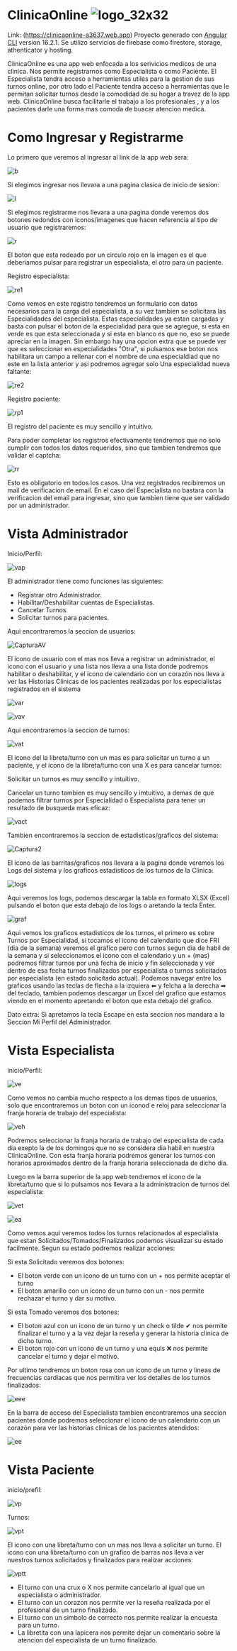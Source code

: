 # ClinicaOnline ![logo_32x32](https://github.com/JeroGra/ClincaOnline/assets/97103645/31b771f4-6886-4cca-93f6-db3136f3492a)



Link: (https://clinicaonline-a3637.web.app)
Proyecto generado con [Angular CLI](https://github.com/angular/angular-cli) version 16.2.1. Se utilizo servicios de firebase como firestore, storage, athenticator y hosting.

ClinicaOnline es una app web enfocada a los serivicios medicos de una clinica. Nos permite registrarnos como Especialista o como Paciente. El Especialista tendra acceso a herramientas utiles para la gestion de sus turnos online, por otro lado el Paciente tendra acceso a herramientas que le permitan solicitar turnos desde la comodidad de su hogar a travez de la app web.
ClinicaOnline busca facilitarle el trabajo a los profesionales , y a los pacientes darle una forma mas comoda de buscar atencion medica.

# Como Ingresar y Registrarme

Lo primero que veremos al ingresar al link de la app web sera: 

![b](https://github.com/JeroGra/ClincaOnline/assets/97103645/48352fea-150c-4316-84e4-a2cc941b4100)

Si elegimos ingresar nos llevara a una pagina clasica de inicio de sesion:

![l](https://github.com/JeroGra/ClincaOnline/assets/97103645/15dc48b7-9763-48bb-85d9-2f66c8907ad9)

Si elegimos registrarme nos llevara a una pagina donde veremos dos botones redondos con iconos/imagenes que hacen referencia al tipo de usuario que registraremos:

![r](https://github.com/JeroGra/ClincaOnline/assets/97103645/27afe9e4-0098-4c71-b917-e15f007512c6)

El boton que esta rodeado por un circulo rojo en la imagen es el que deberiamos pulsar para registrar un especialista, el otro para un paciente.

Registro especialista:

![re1](https://github.com/JeroGra/ClincaOnline/assets/97103645/e43a538e-f2ef-47c9-9b72-867b9b4fd6c9)


Como vemos en este registro tendremos un formulario con datos necesarios para la carga del especialista, a su vez tambien se solicitara las Especialidades del especialista. Estas especialidades ya estan cargadas y basta con pulsar el boton de la especialidad para que se agregue, si esta en verde es que esta seleccionada y si esta en blanco es que no, eso se puede apreciar en la imagen.
Sin embargo hay una opcion extra que se puede ver que es seleccionar en especialidades "Otra", si pulsamos ese boton nos habilitara un campo a rellenar con el nombre de una especialdiad
que no este en la lista anterior y asi podremos agregar solo Una especialidad nueva faltante:

![re2](https://github.com/JeroGra/ClincaOnline/assets/97103645/c8155a74-91b8-4f72-801a-2b1c8029b347)

Registro paciente:

![rp1](https://github.com/JeroGra/ClincaOnline/assets/97103645/940628f1-c9c0-4d67-bc56-401be0f4fee2)

El registro del paciente es muy sencillo y intuitivo.

Para poder completar los registros efectivamente tendremos que no solo cumplir con todos los datos requeridos, sino que tambien tendremos que validar el captcha:

![rr](https://github.com/JeroGra/ClincaOnline/assets/97103645/022cc219-63e9-4e1e-ae91-369071d14285)

Esto es obligatorio en todos los casos. Una vez registrados recibiremos un mail de verificacion de email. En el caso del Especialista no bastara con la verificacion del email para ingresar, sino que tambien tiene que ser validado por un administrador.


# Vista Administrador

Inicio/Perfil: 

![vap](https://github.com/JeroGra/ClincaOnline/assets/97103645/3f2f3901-73b9-4b89-9fd0-46dc32b70c79)

El administrador tiene como funciones las siguientes: 
- Registrar otro Administrador.
- Habilitar/Deshabilitar cuentas de Especialistas.
- Cancelar Turnos.
- Solicitar turnos para pacientes.

Aqui encontraremos la seccion de usuarios: 

![CapturaAV](https://github.com/JeroGra/ClincaOnline/assets/97103645/d716eb41-6749-4124-b815-455ee9a78236)

El icono de usuario con el mas nos lleva a registrar un administrador, el icono con el usuario y una lista nos lleva a una lista donde podremos habilitar o deshabilitar, 
y el icono de calendario con un corazón nos lleva a ver las Historias Clinicas de los pacientes realizadas por los especialistas registrados en el sistema

![var](https://github.com/JeroGra/ClincaOnline/assets/97103645/548b947a-b283-4a20-b92e-8dd646491ddb)

![vav](https://github.com/JeroGra/ClincaOnline/assets/97103645/3472cbba-02fd-4ba8-82dd-73579eecd572)

Aqui encontraremos la seccion de turnos: 

![vat](https://github.com/JeroGra/ClincaOnline/assets/97103645/51a86cdc-7d01-43aa-b9bc-6327430da64a)

El icono del la libreta/turno con un mas es para solicitar un turno a un paciente, y el icono de la libreta/turno con una X es para cancelar turnos:

Solicitar un turnos es muy sencillo y intuitivo.

Cancelar un turno tambien es muy sencillo y imtuitivo, a demas de que podemos filtrar turnos por Especialidad o Especialista para tener un resultado de busqueda mas eficaz:

![vact](https://github.com/JeroGra/ClincaOnline/assets/97103645/db565640-f430-4a69-abaa-cdbd40d8af18)

Tambien encontraremos la seccion de estadisticas/graficos del sistema:

![Captura2](https://github.com/JeroGra/ClincaOnline/assets/97103645/4d02db1d-154f-44e4-8406-dca77a44c055)

El icono de las barritas/graficos nos llevara a la pagina donde veremos los Logs del sistema y los graficos estadisticos de los turnos
de la Clinica:

![logs](https://github.com/JeroGra/ClincaOnline/assets/97103645/73b0fbd6-23ef-4fe9-a7a9-958bdd0a2b24)

Aqui veremos los logs, podemos descargar la tabla en formato XLSX (Excel) pulsando el boton que esta debajo de los logs o 
aretando la tecla Enter.

![graf](https://github.com/JeroGra/ClincaOnline/assets/97103645/d7cf2b9d-c037-4bdc-b065-0da6786c4ea6)


Aqui vemos los graficos estadisticos de los turnos, el primero es sobre Turnos por Especialidad, si tocamos el icono  del calendario que
dice FRI (dia de la semana) veremos el grafico pero con turnos segun dia de habil de la semana y si seleccionamos el icono con el calendario y un + (mas) podremos filtrar turnos por una fecha de inicio y fin seleccionada y ver dentro de esa fecha turnos finalizados
por especialista o turnos solicitados por especialista (en estado solicitado actual). Podemos navegar entre los graficos usando las teclas de flecha a la izquiera ⬅ y felcha a la derecha ➡ del teclado, tambien podemos descargar un Excel del grafico que estamos viendo en el momento apretando el boton que esta debajo del grafico.

Dato extra: Si apretamos la tecla Escape en esta seccion nos mandara a la Seccion Mi Perfil del Administrador.



# Vista Especialista

inicio/Perfil: 

![ve](https://github.com/JeroGra/ClincaOnline/assets/97103645/eb21d0cc-969b-45ca-9d49-bdf72d1547f5)

Como vemos no cambia mucho respecto a los demas tipos de usuarios, solo que encontraremos un boton con un iconod e reloj para seleccionar la franja horaria de trabajo del especialista:

![veh](https://github.com/JeroGra/ClincaOnline/assets/97103645/13d8a939-2549-4a8a-9ec8-f1342c53f797)

Podremos seleccionar la franja horaria de trabajo del especialista de cada dia exepto la de los domingos que no se considera dia habil en
nuestra ClinicaOnline. Con esta franja horaria podremos generar los turnos con horarios aproximados dentro de la franja horaria seleccionada de dicho dia.

Luego en la barra superior de la app web tendremos el icono de la libreta/turno que si lo pulsamos nos llevara a la administracion de turnos del especialista:

![vet](https://github.com/JeroGra/ClincaOnline/assets/97103645/2b8442e2-0d4f-4c6b-b5d2-fc03a7bf8f93)


![ea](https://github.com/JeroGra/ClincaOnline/assets/97103645/8b59867a-cbdf-48a3-b840-fdbb2f6214cf)

Como vemos aqui veremos todos los turnos relacionados al especialista que estan Solicitados/Tomados/Finalizados
podemos visualizar su estado facilmente. Segun su estado podremos realizar acciones:

Si esta Solicitado veremos dos botones:
- El boton verde con un icono de un turno con un + nos permite aceptar el turno
- El boton amarillo con un icono de un turno con un - nos permite rechazar el turno y dar su motivo.

Si esta Tomado veremos dos botones:
- El boton azul con un icono de un turno y un check o tilde ✔ nos permite finalizar el turno y a la vez dejar la reseña y generar la historia clinica de dicho turno.
- El boton rojo con un icono de un turno y una equis ❌ nos permite cancelar el turno y dejar el motivo.
  

Por ultimo tendremos un boton rosa con un icono de un turno y lineas de frecuencias cardiacas que nos permitira ver los detalles de
los turnos finalizados:

![eee](https://github.com/JeroGra/ClincaOnline/assets/97103645/3300f191-188c-4d93-9aac-88db8ef35996)


En la barra de acceso del Especialista tambien encontraremos una seccion pacientes donde podremos seleccionar el icono de un calendario
con un corazón para ver las historias clinicas de los pacientes atendidos:

![ee](https://github.com/JeroGra/ClincaOnline/assets/97103645/7c14ece2-e5ef-4087-a204-fc23d25f5221)


# Vista Paciente

inicio/prefil:

![vp](https://github.com/JeroGra/ClincaOnline/assets/97103645/214efdcd-904b-405f-bed9-f25ae98f6a60)

Turnos:

![vpt](https://github.com/JeroGra/ClincaOnline/assets/97103645/2c3c40d1-9517-42b7-ad6d-41689b558fcf)

El icono con una libreta/turno con un mas nos lleva a solicitar un turno.
El icono con una libreta/turno con un grafico de barras nos lleva a ver nuestros turnos solicitados y finalizados para realizar acciones:

![vptt](https://github.com/JeroGra/ClincaOnline/assets/97103645/12672935-1809-414c-9ea2-7dfc2ce10101)

- El turno con una crux o X nos permite cancelarlo al igual que un especialista o administrador.
- El turno con un corazon nos permite ver la reseña realizada por el profesional de un turno finalizado.
- El turno con un simbolo de correcto nos permite realizar la encuesta para un turno.
- La libretita con una lapicera nos permite dejar un comentario sobre la atencion del especialista de un turno finalizado.

